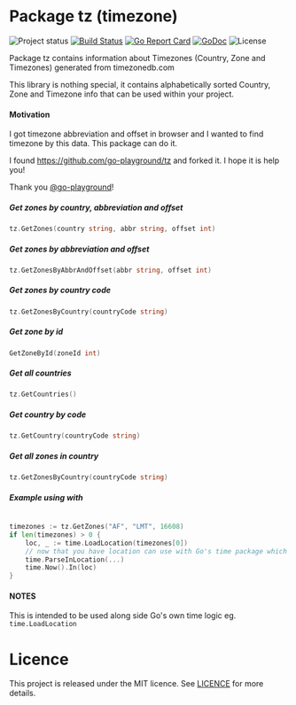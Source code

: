 Package tz (timezone)
==========

![Project status](https://img.shields.io/badge/version-1.0.0-green.svg)
[![Build Status](https://semaphoreci.com/api/v1/joeybloggs/tz/branches/master/badge.svg)](https://semaphoreci.com/joeybloggs/tz)
[![Go Report Card](https://goreportcard.com/badge/github.com/go-playground/tz)](https://goreportcard.com/report/github.com/go-playground/tz)
[![GoDoc](https://godoc.org/github.com/go-playground/tz?status.svg)](https://godoc.org/github.com/go-playground/tz)
![License](https://img.shields.io/dub/l/vibe-d.svg)

Package tz contains information about Timezones (Country, Zone and Timezones) generated from timezonedb.com

This library is nothing special, it contains alphabetically sorted Country, Zone and Timezone info that can be used within your project.

#### Motivation
I got timezone abbreviation and offset in browser and I wanted to find timezone by this data. This package can do it.

I found https://github.com/go-playground/tz and forked it. I hope it is help you!

Thank you [@go-playground](https://github.com/go-playground)!

##### Get zones by country, abbreviation and offset
```go
tz.GetZones(country string, abbr string, offset int)
```

##### Get zones by abbreviation and offset
```go
tz.GetZonesByAbbrAndOffset(abbr string, offset int)
```

##### Get zones by country code
```go
tz.GetZonesByCountry(countryCode string)
```

##### Get zone by id
```go
GetZoneById(zoneId int)
```

##### Get all countries
```go
tz.GetCountries()
```

##### Get country by code
```go
tz.GetCountry(countryCode string)
```

##### Get all zones in country
```go
tz.GetZonesByCountry(countryCode string)
```

##### Example using with 
```go

timezones := tz.GetZones("AF", "LMT", 16608)
if len(timezones) > 0 {
    loc, _ := time.LoadLocation(timezones[0])
    // now that you have location can use with Go's time package which handles timezone offsets & Daylight savings times.
    time.ParseInLocation(...)
    time.Now().In(loc)
}

```


#### NOTES
This is intended to be used along side Go's own time logic eg. `time.LoadLocation`

# Licence

This project is released under the MIT licence. See [LICENCE](LICENCE) for more details.
